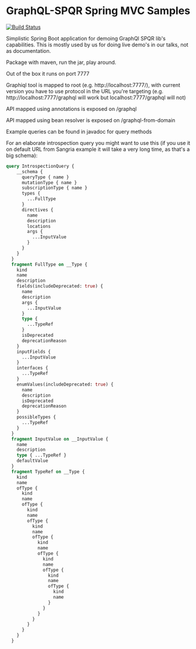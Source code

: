 # GraphQL-SPQR Spring MVC Samples

[![Build Status](https://travis-ci.org/leangen/graphql-spqr-samples.svg?branch=master)](https://travis-ci.org/leangen/graphql-spqr-samples)

Simplistic Spring Boot application for demoing GraphQl SPQR lib's capabilities.
This is mostly used by us for doing live demo's in our talks, not as documentation.

Package with maven, run the jar, play around.

Out of the box it runs on port 7777

Graphiql tool is mapped to root (e.g. http://localhost:7777/), 
with current version you have to use protocol in the URL you're targeting (e.g. http://localhost:7777/graphql will work but localhost:7777/graphql will not)

API mapped using annotations is exposed on /graphql

API mapped using bean resolver is exposed on /graphql-from-domain

Example queries can be found in javadoc for query methods

For an elaborate introspection query you might want to use this (if you use it on default URL from Sangria example it will take a very long time, as that's a big schema):
```graphql
query IntrospectionQuery {
    __schema {
      queryType { name }
      mutationType { name }
      subscriptionType { name }
      types {
        ...FullType
      }
      directives {
        name
        description
        locations
        args {
          ...InputValue
        }
      }
    }
  }
  fragment FullType on __Type {
    kind
    name
    description
    fields(includeDeprecated: true) {
      name
      description
      args {
        ...InputValue
      }
      type {
        ...TypeRef
      }
      isDeprecated
      deprecationReason
    }
    inputFields {
      ...InputValue
    }
    interfaces {
      ...TypeRef
    }
    enumValues(includeDeprecated: true) {
      name
      description
      isDeprecated
      deprecationReason
    }
    possibleTypes {
      ...TypeRef
    }
  }
  fragment InputValue on __InputValue {
    name
    description
    type { ...TypeRef }
    defaultValue
  }
  fragment TypeRef on __Type {
    kind
    name
    ofType {
      kind
      name
      ofType {
        kind
        name
        ofType {
          kind
          name
          ofType {
            kind
            name
            ofType {
              kind
              name
              ofType {
                kind
                name
                ofType {
                  kind
                  name
                }
              }
            }
          }
        }
      }
    }
  }
```